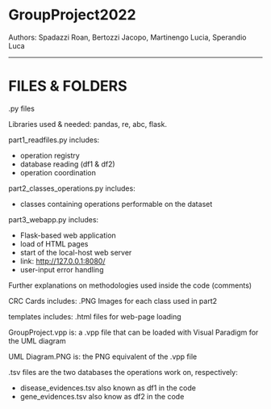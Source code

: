 # GroupProject2022
Authors: Spadazzi Roan, Bertozzi Jacopo, Martinengo Lucia, Sperandio Luca

-------------------------------------------------------------------------
# FILES & FOLDERS

.py files

Libraries used & needed: pandas, re, abc, flask.

part1_readfiles.py includes:
  - operation registry
  - database reading (df1 & df2)
  - operation coordination

part2_classes_operations.py includes:
  - classes containing operations performable on the dataset
  
 part3_webapp.py includes:
  - Flask-based web application
  - load of HTML pages
  - start of the local-host web server
  - link: http://127.0.0.1:8080/
  - user-input error handling

Further explanations on methodologies used inside the code (comments)


CRC Cards includes:
  .PNG Images for each class used in part2


templates includes:
  .html files for web-page loading


GroupProject.vpp is:
  a .vpp file that can be loaded with Visual Paradigm for the UML diagram


UML Diagram.PNG is:
  the PNG equivalent of the .vpp file
  
  
.tsv files are the two databases the operations work on, respectively:
  - disease_evidences.tsv also known as df1 in the code
  - gene_evidences.tsv also know as df2 in the code
